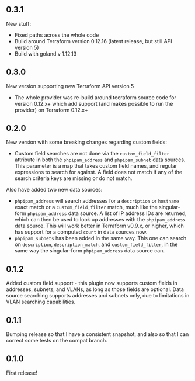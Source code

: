 ## 0.3.1
New stuff:
 * Fixed paths across the whole code
 * Build around Terraform version 0.12.16 (latest release, but still API version 5)
 * Build with goland v 1.12.13

## 0.3.0
New version supporting new Terraform API version 5
 * The whole provider was re-build around teeraform source code for version 0.12.x+
   which add support (and makes possible to run the provider) on Terraform 0.12.x+

## 0.2.0

New version with some breaking changes regarding custom fields:

 * Custom field searches are not done via the `custom_field_filter` attribute in
   both the `phpipam_address` and `phpipam_subnet` data sources. This parameter
   is a map that takes custom field names, and regular expressions to search for
   against. A field does not match if any of the search criteria keys are
   missing or do not match.

Also have added two new data sources:

 * `phpipam_address` will search addresses for a `description`  or `hostname`
   exact match or a `custom_field_filter` match, much like the singular-form
   `phpipam_address` data source. A list of IP address IDs are returned, which
   can then be used to look up addresses with the `phpipam_address` data source.
   This will work better in Terraform v0.9.x, or higher, which has support for a
   computed `count` in data sources now.
 * `phpipam_subnets` has been added in the same way. This one can search on
   `description`, `description_match`, and `custom_field_filter`, in the same
   way the singular-form `phpipam_address` data source can.

## 0.1.2

Added custom field support - this plugin now supports custom fields in
addresses, subnets, and VLANs, as long as those fields are optional. Data source
searching supports addresses and subnets only, due to limitations in VLAN
searching capabilities.

## 0.1.1

Bumping release so that I have a consistent snapshot, and also so that I can
correct some tests on the compat branch.

## 0.1.0

First release!
